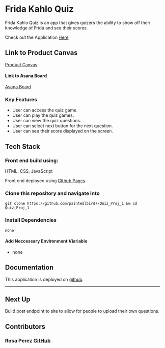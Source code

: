 # Frida Kahlo Quiz

Frida Kahlo Quiz is an app that gives quizers the ability to show off their knowledge of Frida and see their scores.

Check out the Application [Here](https://expatjournal.netlify.com/Quiz_Proj_1) 
<!-- TODO: add deployed link above -->


## Link to Product Canvas 
[Product Canvas](https://docs.google.com/document/d/1MhmoJ3OM9fy1GUrUz33NOj95X-tXdq-q2yEAqStG6B8/edit?usp=sharing)

#### Link to Asana Board
[Asana Board](https://app.asana.com/0/1209469544196295/1209469350292583)

### Key Features

- User can access the quiz game.
- User can play the quiz games.
- User can view the quiz questions.
- User can select next button for the next question.
- User can see their score displayed on the screen.

## Tech Stack

### Front end build using: 
 HTML, CSS, JavaScript

 Front end deployed using [Github Pages](https://pages.github.com/)

### Clone this repository and navigate into

`git clone https://github.com/paintedlbird7/Quiz_Proj_1 && cd Quiz_Proj_1`

### Install Dependencies

`none`
<!-- TODO: add dependencies if any -->


#### Add Neccessary Environment Viariable

- none
<!-- TODO: add environmental viariables if any for example
- yarn
- styled components
- react-router-dom-->


## Documentation 

This application is deployed on [github](https://github.com/Quiz_Proj_1).

 ---
## Next Up

Build post endpoint to site to allow for people to upload their own questions.

 ## Contributors
   
 ### Rosa Perez [GitHub](https://github.com/paintedlbird7)
